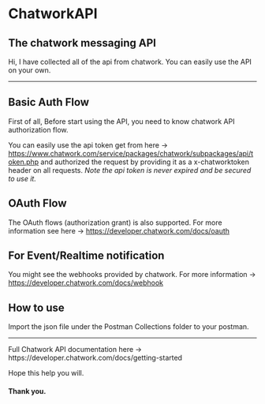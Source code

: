 # ChatworkAPI 

## The chatwork messaging API
Hi, I have collected all of the api from chatwork. You can easily use the API on your own.
<hr>

## Basic Auth Flow

First of all,
Before start using the API, you need to know chatwork API authorization flow.

You can easily use the api token get from here 
-> https://www.chatwork.com/service/packages/chatwork/subpackages/api/token.php
and authorized the request by providing it as a x-chatworktoken header on all requests. 
_Note the api token is never expired and be secured to use it._

## OAuth Flow
The OAuth flows (authorization grant) is also supported. For more information see here 
-> https://developer.chatwork.com/docs/oauth

## For Event/Realtime notification
You might see the webhooks provided by chatwork. For more information 
-> https://developer.chatwork.com/docs/webhook

## How to use
Import the json file under the Postman Collections folder to your postman.
<hr>
Full Chatwork API documentation here -> https://developer.chatwork.com/docs/getting-started <br>

Hope this help you will.
#### Thank you.


